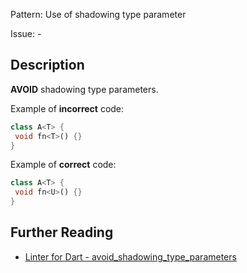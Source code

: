 Pattern: Use of shadowing type parameter

Issue: -

## Description

**AVOID** shadowing type parameters.

Example of **incorrect** code:
```dart
class A<T> {
 void fn<T>() {}
}
```

Example of **correct** code:
```dart
class A<T> {
 void fn<U>() {}
}
```

## Further Reading

* [Linter for Dart - avoid_shadowing_type_parameters](https://dart-lang.github.io/linter/lints/avoid_shadowing_type_parameters.html)